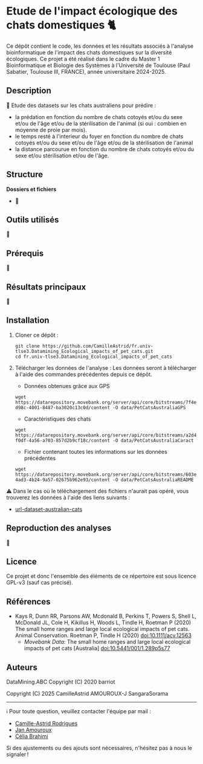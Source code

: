 # Etude de l'impact écologique des chats domestiques 🐈

Ce dépôt contient le code, les données et les résultats associés à l'analyse bioinformatique de l'impact des chats domestiques sur la diversité écologiques. Ce projet a été réalisé dans le cadre du Master 1 Bioinformatique et Biologie des Systèmes à l'Université de Toulouse (Paul Sabatier, Toulouse III, FRANCE), année universitaire 2024-2025.

## Description
:construction:
Etude des datasets sur les chats australiens pour prédire :
* la prédation en fonction du nombre de chats cotoyés et/ou du sexe et/ou de l'âge et/ou de la stérilisation de l'animal (si oui : combien en moyenne de proie par mois).
* le temps resté à l'interieur du foyer en fonction du nombre de chats cotoyés et/ou du sexe et/ou de l'âge et/ou de la stérilisation de l'animal
* la distance parcourue en fonction du nombre de chats cotoyés et/ou du sexe et/ou stérilisation et/ou de l'âge.

## Structure
**Dossiers et fichiers**
* :construction:

## Outils utilisés
:construction:

## Prérequis
:construction:

## Résultats principaux
:construction:

## Installation

1. Cloner ce dépôt :
   ```
   git clone https://github.com/CamilleAstrid/fr.univ-tlse3.Datamining_Ecological_impacts_of_pet_cats.git
   cd fr.univ-tlse3.Datamining_Ecological_impacts_of_pet_cats
   ```
2. Télécharger les données de l'analyse :
   Les données seront à télécharger à l'aide des commandes précédentes depuis ce dépôt.
  
   * Données obtenues grâce aux GPS
   ```
   wget https://datarepository.movebank.org/server/api/core/bitstreams/7f4eddd5-d98c-4001-8487-ba3020c13c0d/content -O data/PetCatsAustraliaGPS
   ```
   * Caractéristiques des chats
   ```
   wget https://datarepository.movebank.org/server/api/core/bitstreams/a2d483d7-f0df-4a56-a703-857d2b9cf18c/content -O data/PetCatsAustraliaCaract
   ```
   * Fichier contenant toutes les informations sur les données précédentes
   ```
   wget https://datarepository.movebank.org/server/api/core/bitstreams/603e5745-4ad3-4b24-9a57-02675b962e93/content -O data/PetCatsAustraliaREADME
   ```
:warning: Dans le cas où le téléchargement des fichiers n'aurait pas opéré, vous trouverez les données à l'aide des liens suivants :
* [url-dataset-australian-cats](https://datarepository.movebank.org/entities/datapackage/0a9bcb2a-f031-42e7-8027-a87c09b30804)

## Reproduction des analyses
:construction:

## Licence
Ce projet et donc l'ensemble des éléments de ce répertoire est sous licence GPL-v3 (sauf cas précisé).

## Références
* Kays R, Dunn RR, Parsons AW, Mcdonald B, Perkins T, Powers S, Shell L, McDonald JL, Cole H, Kikillus H, Woods L, Tindle H, Roetman P (2020) The small home ranges and large local ecological impacts of pet cats. Animal Conservation. Roetman P, Tindle H (2020) [doi:10.1111/acv.12563](https://zslpublications.onlinelibrary.wiley.com/doi/10.1111/acv.12563)
   * *Movebank Data*: The small home ranges and large local ecological impacts of pet cats [Australia] [doi:10.5441/001/1.289p5s77](https://datarepository.movebank.org/entities/datapackage/0a9bcb2a-f031-42e7-8027-a87c09b30804)

## Auteurs

DataMining.ABC
Copyright (C) 2020  barriot

Copyright (C) 2025 CamilleAstrid AMOUROUX-J SangaraSorama

---
ℹ️ Pour toute question, veuillez contacter l'équipe par mail :
* [Camille-Astrid Rodrigues](mailto:camilleastrid.cr@gmail.com)
* [Jan Amouroux](mailto:jan.amouroux@univ-tlse3.fr)
* [Célia Brahimi](mailto:celia.brahimi@univ-tlse3.fr)
  
Si des ajustements ou des ajouts sont nécessaires, n'hésitez pas à nous le signaler !
